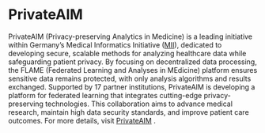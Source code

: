 <script setup>
import VPImage from '../.vitepress/components/VPImage.vue';
const image = {
    light: '/images/projects/FLAME-dark.png',
    dark: '/images/projects/FLAME-bright.png'
}
</script>

# PrivateAIM
PrivateAIM (Privacy-preserving Analytics in Medicine) is a leading initiative within Germany’s Medical Informatics Initiative
([MII](https://www.medizininformatik-initiative.de/de/start)), dedicated to developing secure, scalable methods for analyzing
healthcare data while safeguarding patient privacy. By focusing on decentralized data processing, the FLAME (Federated Learning
and Analyses in MEdicine) platform ensures sensitive data remains protected, with only analysis algorithms and results exchanged.
Supported by 17 partner institutions, PrivateAIM is developing a platform for federated learning that integrates cutting-edge
privacy-preserving technologies. This collaboration aims to advance medical research, maintain high data security standards,
and improve
patient care outcomes. For more details, visit [PrivateAIM](https://privateaim.de/projekt.html) .

<VPImage :image="image"></VPImage>
